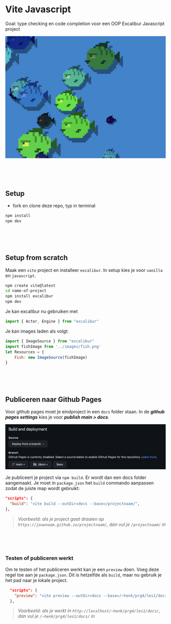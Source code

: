 # Vite Javascript

Goal: type checking en code completion voor een OOP Excalibur Javascript project

![fishes](./src/images/preview.png)

<br>
<br>
<br>

## Setup

- fork en clone deze repo, typ in terminal

```bash
npm install
npm dev
```
<br>
<br>
<br>

## Setup from scratch

Maak een `vite` project en installeer `excalibur`. In setup kies je voor `vanilla` en `javascript`.

```bash
npm create vite@latest
cd name-of-project
npm install excalibur
npm dev
```
Je kan excalibur nu gebruiken met
```javascript
import { Actor, Engine } from "excalibur"
```
Je kan images laden als volgt:
```javascript
import { ImageSource } from "excalibur"
import fishImage from '../images/fish.png'
let Resources = {
    Fish: new ImageSource(fishImage)
}
```
<br>
<br>
<br>

## Publiceren naar Github Pages

Voor github pages moet je eindproject in een `docs` folder staan. In de ***github pages settings*** kies je voor ***publish main > docs***.

![pages](./src/images/pages.png)

Je publiceert je project via `npm build`. Er wordt dan een docs folder aangemaakt. Je moet in `package.json` het `build` commando aanpassen zodat de juiste map wordt gebruikt: 

```json
"scripts": {
  "build": "vite build --outDir=docs --base=/projectnaam/",
},
```
> *Voorbeeld: als je project gaat draaien op `https://jouwnaam.github.io/projectnaam/`, dan vul je `/projectnaam/` in*

<br>
<br>
<br>

### Testen of publiceren werkt

Om te testen of het publiceren werkt kan je een `preview` doen. Voeg deze regel toe aan je `package.json`. Dit is hetzelfde als `build`, maar nu gebruik je het pad naar je lokale project.

```json
  "scripts": {
    "preview": "vite preview --outDir=docs --base=/~henk/prg4/les1/docs/"
  },
```
> *Voorbeeld: als je werkt in `http://localhost/~henk/prg4/les1/docs/`, dan vul je `/~henk/prg4/les1/docs/` in*